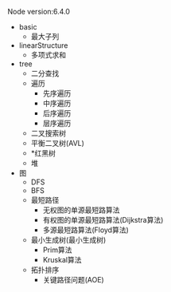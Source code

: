Node version:6.4.0

 - basic
    - 最大子列
 - linearStructure
    - 多项式求和
 - tree
    - 二分查找
    - 遍历
        - 先序遍历
        - 中序遍历
        - 后序遍历
        - 层序遍历
    - 二叉搜索树
    - 平衡二叉树(AVL)
    - *红黑树
    - 堆
 - 图
    - DFS
    - BFS
    - 最短路径
        - 无权图的单源最短路算法
        - 有权图的单源最短路算法(Dijkstra算法)
        - 多源最短路算法(Floyd算法)
    - 最小生成树(最小生成树)
        - Prim算法
        - Kruskal算法
    - 拓扑排序
        - 关键路径问题(AOE)
        
    
